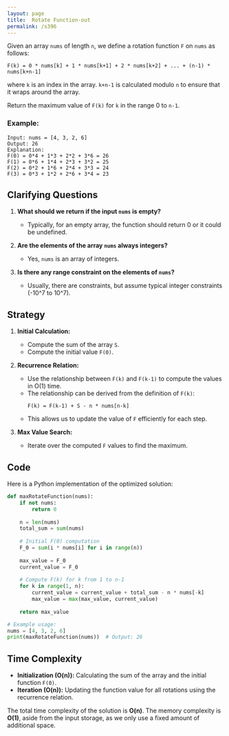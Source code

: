 ```yaml
---
layout: page
title:  Rotate Function-out
permalink: /s396
---
```


Given an array `nums` of length `n`, we define a rotation function `F` on `nums` as follows:

`F(k) = 0 * nums[k] + 1 * nums[k+1] + 2 * nums[k+2] + ... + (n-1) * nums[k+n-1]`

where `k` is an index in the array. `k+n-1` is calculated modulo `n` to ensure that it wraps around the array.

Return the maximum value of `F(k)` for `k` in the range 0 to `n-1`.

### Example:
```
Input: nums = [4, 3, 2, 6]
Output: 26
Explanation:
F(0) = 0*4 + 1*3 + 2*2 + 3*6 = 26
F(1) = 0*6 + 1*4 + 2*3 + 3*2 = 25
F(2) = 0*2 + 1*6 + 2*4 + 3*3 = 24
F(3) = 0*3 + 1*2 + 2*6 + 3*4 = 23
```

## Clarifying Questions

1. **What should we return if the input `nums` is empty?**
   - Typically, for an empty array, the function should return 0 or it could be undefined.

2. **Are the elements of the array `nums` always integers?**
   - Yes, `nums` is an array of integers.

3. **Is there any range constraint on the elements of `nums`?**
   - Usually, there are constraints, but assume typical integer constraints (-10^7 to 10^7).

## Strategy
1. **Initial Calculation:**
   - Compute the sum of the array `S`.
   - Compute the initial value `F(0)`.

2. **Recurrence Relation:**
   - Use the relationship between `F(k)` and `F(k-1)` to compute the values in O(1) time.
   - The relationship can be derived from the definition of `F(k)`:
     ```
     F(k) = F(k-1) + S - n * nums[n-k]
     ```
   - This allows us to update the value of `F` efficiently for each step.

3. **Max Value Search:**
   - Iterate over the computed `F` values to find the maximum.

## Code

Here is a Python implementation of the optimized solution:

```python
def maxRotateFunction(nums):
    if not nums:
        return 0
    
    n = len(nums)
    total_sum = sum(nums)
    
    # Initial F(0) computation
    F_0 = sum(i * nums[i] for i in range(n))
    
    max_value = F_0
    current_value = F_0
    
    # Compute F(k) for k from 1 to n-1
    for k in range(1, n):
        current_value = current_value + total_sum - n * nums[-k]
        max_value = max(max_value, current_value)
    
    return max_value

# Example usage:
nums = [4, 3, 2, 6]
print(maxRotateFunction(nums))  # Output: 26
```

## Time Complexity

- **Initialization (O(n)):** Calculating the sum of the array and the initial function `F(0)`.
- **Iteration (O(n)):** Updating the function value for all rotations using the recurrence relation.

The total time complexity of the solution is **O(n)**. The memory complexity is **O(1)**, aside from the input storage, as we only use a fixed amount of additional space.